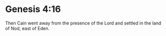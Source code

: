 # Genesis 4:16

Then Cain went away from the presence of the Lord and settled in the land of Nod, east of Eden.
